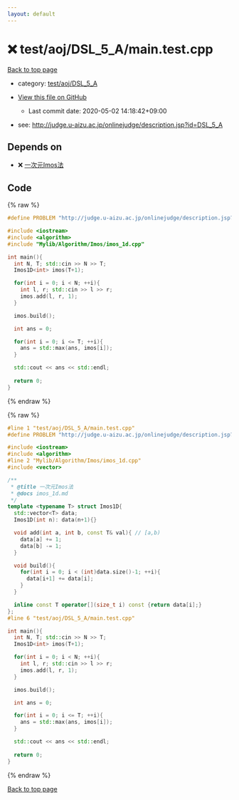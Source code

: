 ```yaml
---
layout: default
---
```


<!-- mathjax config similar to math.stackexchange -->
<script type="text/javascript" async
  src="https://cdnjs.cloudflare.com/ajax/libs/mathjax/2.7.5/MathJax.js?config=TeX-MML-AM_CHTML">
</script>
<script type="text/x-mathjax-config">
  MathJax.Hub.Config({
    TeX: { equationNumbers: { autoNumber: "AMS" }},
    tex2jax: {
      inlineMath: [ ['$','$'] ],
      processEscapes: true
    },
    "HTML-CSS": { matchFontHeight: false },
    displayAlign: "left",
    displayIndent: "2em"
  });
</script>

<script type="text/javascript" src="https://cdnjs.cloudflare.com/ajax/libs/jquery/3.4.1/jquery.min.js"></script>
<script src="https://cdn.jsdelivr.net/npm/jquery-balloon-js@1.1.2/jquery.balloon.min.js" integrity="sha256-ZEYs9VrgAeNuPvs15E39OsyOJaIkXEEt10fzxJ20+2I=" crossorigin="anonymous"></script>
<script type="text/javascript" src="../../../../assets/js/copy-button.js"></script>
<link rel="stylesheet" href="../../../../assets/css/copy-button.css" />


# :x: test/aoj/DSL_5_A/main.test.cpp

<a href="../../../../index.html">Back to top page</a>

* category: <a href="../../../../index.html#59b5a0a6c0973fef022e4b1a7cf092fc">test/aoj/DSL_5_A</a>
* <a href="{{ site.github.repository_url }}/blob/master/test/aoj/DSL_5_A/main.test.cpp">View this file on GitHub</a>
    - Last commit date: 2020-05-02 14:18:42+09:00


* see: <a href="http://judge.u-aizu.ac.jp/onlinejudge/description.jsp?id=DSL_5_A">http://judge.u-aizu.ac.jp/onlinejudge/description.jsp?id=DSL_5_A</a>


## Depends on

* :x: <a href="../../../../library/Mylib/Algorithm/Imos/imos_1d.cpp.html">一次元Imos法</a>


## Code

<a id="unbundled"></a>
{% raw %}
```cpp
#define PROBLEM "http://judge.u-aizu.ac.jp/onlinejudge/description.jsp?id=DSL_5_A"

#include <iostream>
#include <algorithm>
#include "Mylib/Algorithm/Imos/imos_1d.cpp"

int main(){
  int N, T; std::cin >> N >> T;
  Imos1D<int> imos(T+1);

  for(int i = 0; i < N; ++i){
    int l, r; std::cin >> l >> r;
    imos.add(l, r, 1);
  }

  imos.build();

  int ans = 0;

  for(int i = 0; i <= T; ++i){
    ans = std::max(ans, imos[i]);
  }

  std::cout << ans << std::endl;
  
  return 0;
}

```
{% endraw %}

<a id="bundled"></a>
{% raw %}
```cpp
#line 1 "test/aoj/DSL_5_A/main.test.cpp"
#define PROBLEM "http://judge.u-aizu.ac.jp/onlinejudge/description.jsp?id=DSL_5_A"

#include <iostream>
#include <algorithm>
#line 2 "Mylib/Algorithm/Imos/imos_1d.cpp"
#include <vector>

/**
 * @title 一次元Imos法
 * @docs imos_1d.md
 */
template <typename T> struct Imos1D{
  std::vector<T> data;
  Imos1D(int n): data(n+1){}

  void add(int a, int b, const T& val){ // [a,b)
    data[a] += 1;
    data[b] -= 1;
  }

  void build(){
    for(int i = 0; i < (int)data.size()-1; ++i){
      data[i+1] += data[i];
    }
  }

  inline const T operator[](size_t i) const {return data[i];}
};
#line 6 "test/aoj/DSL_5_A/main.test.cpp"

int main(){
  int N, T; std::cin >> N >> T;
  Imos1D<int> imos(T+1);

  for(int i = 0; i < N; ++i){
    int l, r; std::cin >> l >> r;
    imos.add(l, r, 1);
  }

  imos.build();

  int ans = 0;

  for(int i = 0; i <= T; ++i){
    ans = std::max(ans, imos[i]);
  }

  std::cout << ans << std::endl;
  
  return 0;
}

```
{% endraw %}

<a href="../../../../index.html">Back to top page</a>

